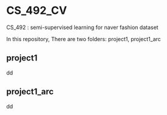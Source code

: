 # CS_492_CV
CS_492 : semi-supervised learning for naver fashion dataset

In this repository, There are two folders: project1, project1_arc

## project1
dd


## project1_arc
dd
